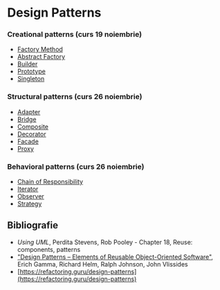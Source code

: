 # Design Patterns

### Creational patterns (curs 19 noiembrie) 

- [Factory Method](https://refactoring.guru/design-patterns/factory-method) 
- [Abstract Factory](https://refactoring.guru/design-patterns/abstract-factory) 
- [Builder](https://refactoring.guru/design-patterns/builder)
- [Prototype](https://refactoring.guru/design-patterns/prototype)
- [Singleton](https://refactoring.guru/design-patterns/singleton)

### Structural patterns (curs 26 noiembrie) 

- [Adapter](https://refactoring.guru/design-patterns/adapter) 
- [Bridge](https://refactoring.guru/design-patterns/bridge) 
- [Composite](https://refactoring.guru/design-patterns/composite)
- [Decorator](https://refactoring.guru/design-patterns/decorator)
- [Facade](https://refactoring.guru/design-patterns/facade)
- [Proxy](https://refactoring.guru/design-patterns/proxy)

### Behavioral patterns (curs 26 noiembrie) 

- [Chain of Responsibility](https://refactoring.guru/design-patterns/chain-of-responsibility) 
- [Iterator](https://refactoring.guru/design-patterns/iterator) 
- [Observer](https://refactoring.guru/design-patterns/observer)
- [Strategy](https://refactoring.guru/design-patterns/strategy)


## Bibliografie

 - *Using UML*, Perdita Stevens, Rob Pooley - Chapter 18, Reuse: components, patterns
 - ["Design Patterns – Elements of Reusable Object-Oriented Software"](https://www.oreilly.com/library/view/design-patterns-elements/0201633612/), Erich Gamma, Richard Helm, Ralph Johnson, John Vlissides
-  [https://refactoring.guru/design-patterns](https://refactoring.guru/design-patterns)
